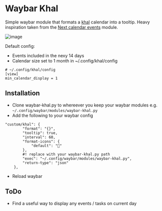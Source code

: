 # Waybar Khal

Simple waybar module that formats a [khal](https://github.com/pimutils/khal)
calendar into a tooltip. Heavy inspiration taken from the
[Next calendar events](https://gist.github.com/bjesus/178a9bd3453470d74803945dbbf9ed40)
module.

![image](https://github.com/user-attachments/assets/02f6adec-2389-4b91-8ca4-6226db19f58b)

Default config:

- Events included in the nexy 14 days
- Calendar size set to 1 month in ~/.config/khal/config

```
# ~/.config/khal/config
[view]
min_calendar_display = 1
``` 

## Installation

- Clone waybar-khal.py to whereever you keep your waybar modules e.g.
`~/.config/waybar/modules/waybar-khal.py`
- Add the following to your waybar config

```
"custom/khal": {
        "format": "{}",
        "tooltip": true,
        "interval": 60,
        "format-icons": {
            "default": ""
        },
        #! replace with your waybar-khal.py path
        "exec": "~/.config/waybar/modules/waybar-khal.py",
        "return-type": "json"
    },
```

- Reload waybar

## ToDo

- Find a useful way to display any events / tasks on current day
